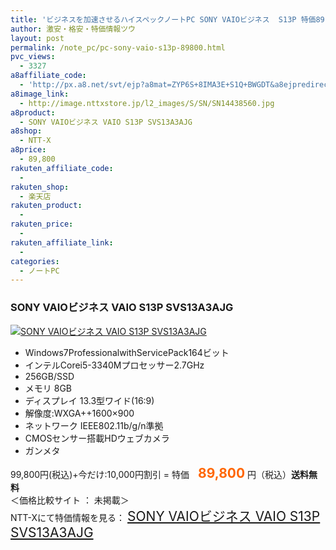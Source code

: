```yaml
---
title: 'ビジネスを加速させるハイスペックノートPC SONY VAIOビジネス  S13P 特価89,800円！送料無料！'
author: 激安・格安・特価情報ツウ
layout: post
permalink: /note_pc/pc-sony-vaio-s13p-89800.html
pvc_views:
  - 3327
a8affiliate_code:
  - 'http://px.a8.net/svt/ejp?a8mat=ZYP6S+8IMA3E+S1Q+BWGDT&a8ejpredirect=http://nttxstore.jp/_II_SN14438560'
a8image_link:
  - http://image.nttxstore.jp/l2_images/S/SN/SN14438560.jpg
a8product:
  - SONY VAIOビジネス VAIO S13P SVS13A3AJG
a8shop:
  - NTT-X
a8price:
  - 89,800
rakuten_affiliate_code:
  - 
rakuten_shop:
  - 楽天店
rakuten_product:
  - 
rakuten_price:
  - 
rakuten_affiliate_link:
  - 
categories:
  - ノートPC
---
```

### SONY VAIOビジネス VAIO S13P SVS13A3AJG

<div class="img-bg2 img_L">
  <a title="SONY VAIOビジネス VAIO S13P SVS13A3AJG" href="http://px.a8.net/svt/ejp?a8mat=ZYP6S+8IMA3E+S1Q+BWGDT&a8ejpredirect=http://nttxstore.jp/_II_SN14438560" target="_blank"><img src="http://i2.wp.com/image.nttxstore.jp/l2_images/S/SN/SN14438560.jpg?resize=120%2C120" border="0" alt="SONY VAIOビジネス VAIO S13P SVS13A3AJG" style="border: 0pt none;" data-recalc-dims="1" /></a>
</div>

<!--more-->

  * Windows7ProfessionalwithServicePack164ビット
  * インテルCorei5-3340Mプロセッサー2.7GHz
  * 256GB/SSD
  * メモリ 8GB
  * ディスプレイ 13.3型ワイド(16:9)
  * 解像度:WXGA++1600×900
  * ネットワーク IEEE802.11b/g/n準拠
  * CMOSセンサー搭載HDウェブカメラ
  * ガンメタ

99,800円(税込)+今だけ:10,000円割引 = 特価　<span style="color: #ff6600; font-size: 150%;"><strong>89,800</strong></span> 円（税込）**送料無料**  
＜価格比較サイト ： 未掲載＞  
NTT-Xにて特価情報を見る： <span style="font-size: 150%;"><a href="http://px.a8.net/svt/ejp?a8mat=ZYP6S+8IMA3E+S1Q+BWGDT&a8ejpredirect=http://nttxstore.jp/_II_SN14438560" target="_blank">SONY VAIOビジネス VAIO S13P SVS13A3AJG</a></span>